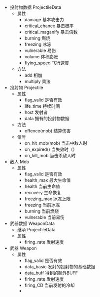 
+ 投射物数据 ProjectileData
	+ 属性
		+ damage 基本攻击力
		+ critical_chance 暴击概率
		+ critical_maganify 暴击倍数
		+ burning 燃烧
		+ freezing 冰冻
		+ vulnerable 易伤 
		+ volume 体积膨胀
		+ flying_speed 飞行速度
	+ 方法
		+ add 相加
		+ multiply 乘法
+ 投射物 Projectile
	+ 属性
		+ flag_valid 是否有效
		+ life_time 持续时间
		+ host 发射者
		+ data 拥有的投射物数据
	+ 方法
		+ offence(mob) 结算伤害 
	+ 信号
		+ on_hit_mob(mob) 当击中敌人时
		+ on_expired() 当失效时（）
		+ on_kill_mob 当击杀敌人时
+ 敌人 Mob
	+ 属性
		+ flag_valid 是否有效
		+ health_max 最大生命值
		+ health 当前生命值
		+ recovery 生命恢复
		+ freezing_max 冰冻上限
		+ freezing 当前冰冻
		+ burning 当前燃烧
		+ vulnerable 当前易伤
+ 武器数据 WeaponData
	+ 继承 ProjectileData
	+ 属性 
		+ firing_rate 发射速度
+ 武器 Weapon
	+ 属性
		+  flag_valid 是否有效
		+ data_basic 发射的投射物的基础数据
		+ data_buff 得到的额外BUFF
		+ firing_rate 发射速度
		+ firing_CD 当前发射的冷却
		+  